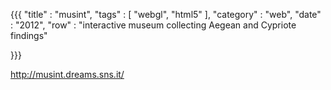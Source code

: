 {{{
    "title"    : "musint",
    "tags"     : [ "webgl", "html5" ],
    "category" : "web",
    "date"     : "2012",
    "row"  : "interactive museum collecting Aegean and Cypriote findings"

}}}

http://musint.dreams.sns.it/